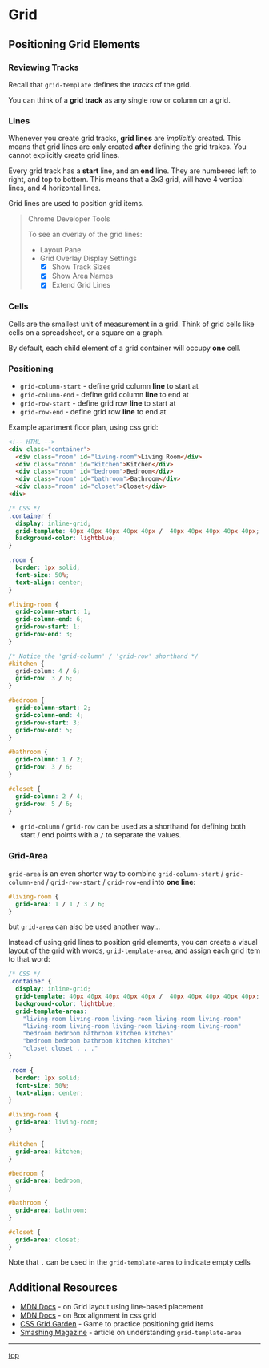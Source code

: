 # Grid
## Positioning Grid Elements

### Reviewing Tracks
Recall that `grid-template` defines the *tracks* of the grid. 

You can think of a **grid track** as any single row or column on a grid.

### Lines
Whenever you create grid tracks, **grid lines** are *implicitly* created. This 
means that grid lines are only created **after** defining the grid trakcs. You 
cannot explicitly create grid lines.

Every grid track has a **start** line, and an **end** line. They are numbered 
left to right, and top to bottom. This means that a 3x3 grid, will have 4 
vertical lines, and 4 horizontal lines.

Grid lines are used to position grid items.

> Chrome Developer Tools
>
> To see an overlay of the grid lines:
> - Layout Pane
> - Grid Overlay Display Settings
>   - [X] Show Track Sizes
>   - [X] Show Area Names
>   - [X] Extend Grid Lines

### Cells
Cells are the smallest unit of measurement in a grid. Think of grid cells like 
cells on a spreadsheet, or a square on a graph.

By default, each child element of a grid container will occupy **one** cell.

### Positioning
- `grid-column-start` - define grid column **line** to start at
- `grid-column-end` - define grid column **line** to end at
- `grid-row-start` - define grid row **line** to start at
- `grid-row-end` - define grid row **line** to end at

Example apartment floor plan, using css grid:
```html
<!-- HTML -->
<div class="container">
  <div class="room" id="living-room">Living Room</div>
  <div class="room" id="kitchen">Kitchen</div>
  <div class="room" id="bedroom">Bedroom</div>
  <div class="room" id="bathroom">Bathroom</div>
  <div class="room" id="closet">Closet</div>
<div>
```
```css
/* CSS */
.container {
  display: inline-grid;
  grid-template: 40px 40px 40px 40px 40px /  40px 40px 40px 40px 40px;
  background-color: lightblue;
}

.room {
  border: 1px solid;
  font-size: 50%;
  text-align: center;
}

#living-room {
  grid-column-start: 1;
  grid-column-end: 6;
  grid-row-start: 1;
  grid-row-end: 3;
}

/* Notice the 'grid-column' / 'grid-row' shorthand */
#kitchen {
  grid-colum: 4 / 6;
  grid-row: 3 / 6;
}

#bedroom {
  grid-column-start: 2;
  grid-column-end: 4;
  grid-row-start: 3;
  grid-row-end: 5;
}

#bathroom {
  grid-column: 1 / 2;
  grid-row: 3 / 6;
}

#closet {
  grid-column: 2 / 4;
  grid-row: 5 / 6;
}
```
- `grid-column` / `grid-row` can be used as a shorthand for defining both 
start / end points with a `/` to separate the values.

### Grid-Area
`grid-area` is an even shorter way to combine `grid-column-start` / 
`grid-column-end` / `grid-row-start` / `grid-row-end` into **one line**:
```css
#living-room {
  grid-area: 1 / 1 / 3 / 6;
}
```
but `grid-area` can also be used another way...

Instead of using grid lines to position grid elements, you can create a visual 
layout of the grid with words, `grid-template-area`, and assign each grid item 
to that word:
```css
/* CSS */
.container {
  display: inline-grid;
  grid-template: 40px 40px 40px 40px 40px /  40px 40px 40px 40px 40px;
  background-color: lightblue;
  grid-template-areas:
    "living-room living-room living-room living-room living-room"
    "living-room living-room living-room living-room living-room"
    "bedroom bedroom bathroom kitchen kitchen"
    "bedroom bedroom bathroom kitchen kitchen"
    "closet closet . . ."
}

.room {
  border: 1px solid;
  font-size: 50%;
  text-align: center;
}

#living-room {
  grid-area: living-room;
}

#kitchen {
  grid-area: kitchen;
}

#bedroom {
  grid-area: bedroom;
}

#bathroom {
  grid-area: bathroom;
}

#closet {
  grid-area: closet;
}
```
Note that `.` can be used in the `grid-template-area` to indicate empty cells

## Additional Resources
- [MDN Docs](https://developer.mozilla.org/en-US/docs/Web/CSS/CSS_Grid_Layout/Line-based_Placement_with_CSS_Grid) - 
on Grid layout using line-based placement
- [MDN Docs](https://developer.mozilla.org/en-US/docs/Web/CSS/CSS_Grid_Layout/Box_Alignment_in_CSS_Grid_Layout) -
on Box alignment in css grid
- [CSS Grid Garden](https://cssgridgarden.com/) - Game to practice positioning 
grid items
- [Smashing Magazine](https://www.smashingmagazine.com/understanding-css-grid-template-areas) - 
article on understanding `grid-template-area`

---
[top](#)
